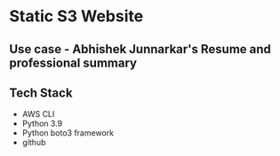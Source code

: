 # Static S3 Website
## Use case - Abhishek Junnarkar's Resume and professional summary
## Tech Stack
- AWS CLI
- Python 3.9
- Python boto3 framework
- github